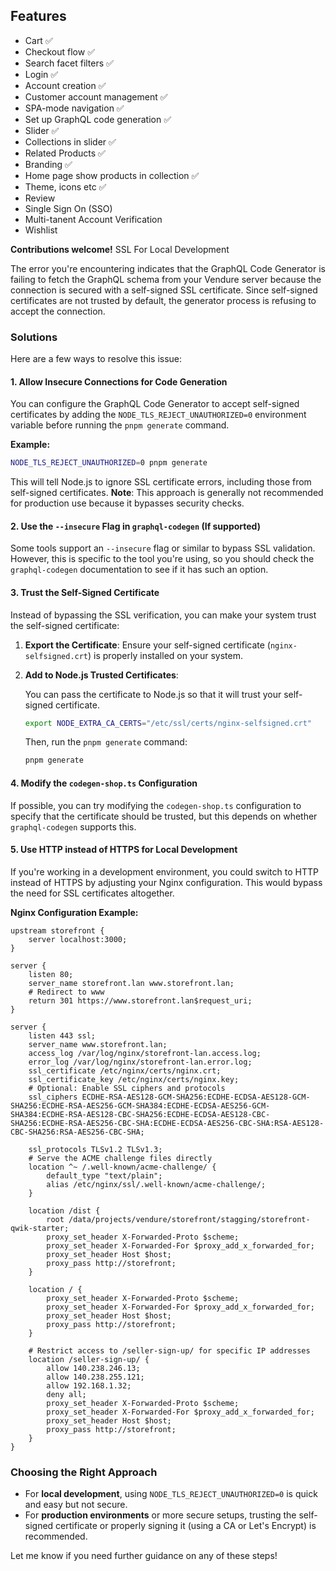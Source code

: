 ## Features

- Cart ✅
- Checkout flow ✅
- Search facet filters ✅
- Login ✅
- Account creation ✅
- Customer account management ✅
- SPA-mode navigation ✅
- Set up GraphQL code generation ✅
- Slider ✅
- Collections in slider ✅
- Related Products ✅
- Branding ✅
- Home page show products in collection ✅
- Theme, icons etc ✅
- Review
- Single Sign On (SSO)
- Multi-tanent Account Verification
- Wishlist

**Contributions welcome!**
SSL For Local Development

The error you're encountering indicates that the GraphQL Code Generator is failing to fetch the GraphQL schema from your Vendure server because the connection is secured with a self-signed SSL certificate. Since self-signed certificates are not trusted by default, the generator process is refusing to accept the connection.

### Solutions

Here are a few ways to resolve this issue:

#### 1. **Allow Insecure Connections for Code Generation**

You can configure the GraphQL Code Generator to accept self-signed certificates by adding the `NODE_TLS_REJECT_UNAUTHORIZED=0` environment variable before running the `pnpm generate` command.

**Example:**

```bash
NODE_TLS_REJECT_UNAUTHORIZED=0 pnpm generate
```

This will tell Node.js to ignore SSL certificate errors, including those from self-signed certificates. **Note**: This approach is generally not recommended for production use because it bypasses security checks.

#### 2. **Use the `--insecure` Flag in `graphql-codegen` (If supported)**

Some tools support an `--insecure` flag or similar to bypass SSL validation. However, this is specific to the tool you're using, so you should check the `graphql-codegen` documentation to see if it has such an option.

#### 3. **Trust the Self-Signed Certificate**

Instead of bypassing the SSL verification, you can make your system trust the self-signed certificate:

1.  **Export the Certificate**: Ensure your self-signed certificate (`nginx-selfsigned.crt`) is properly installed on your system.

2.  **Add to Node.js Trusted Certificates**:

    You can pass the certificate to Node.js so that it will trust your self-signed certificate.

    ```bash
    export NODE_EXTRA_CA_CERTS="/etc/ssl/certs/nginx-selfsigned.crt"
    ```

    Then, run the `pnpm generate` command:

    ```bash
    pnpm generate
    ```

#### 4. **Modify the `codegen-shop.ts` Configuration**

If possible, you can try modifying the `codegen-shop.ts` configuration to specify that the certificate should be trusted, but this depends on whether `graphql-codegen` supports this.

#### 5. **Use HTTP instead of HTTPS for Local Development**

If you're working in a development environment, you could switch to HTTP instead of HTTPS by adjusting your Nginx configuration. This would bypass the need for SSL certificates altogether.

**Nginx Configuration Example:**

```nginx
upstream storefront {
	server localhost:3000;
}

server {
    listen 80;
    server_name storefront.lan www.storefront.lan;
    # Redirect to www
    return 301 https://www.storefront.lan$request_uri;
}

server {
    listen 443 ssl;
    server_name www.storefront.lan;
    access_log /var/log/nginx/storefront-lan.access.log;
    error_log /var/log/nginx/storefront-lan.error.log;
    ssl_certificate /etc/nginx/certs/nginx.crt;
    ssl_certificate_key /etc/nginx/certs/nginx.key;
    # Optional: Enable SSL ciphers and protocols
    ssl_ciphers ECDHE-RSA-AES128-GCM-SHA256:ECDHE-ECDSA-AES128-GCM-SHA256:ECDHE-RSA-AES256-GCM-SHA384:ECDHE-ECDSA-AES256-GCM-SHA384:ECDHE-RSA-AES128-CBC-SHA256:ECDHE-ECDSA-AES128-CBC-SHA256:ECDHE-RSA-AES256-CBC-SHA:ECDHE-ECDSA-AES256-CBC-SHA:RSA-AES128-CBC-SHA256:RSA-AES256-CBC-SHA;

    ssl_protocols TLSv1.2 TLSv1.3;
    # Serve the ACME challenge files directly
    location ^~ /.well-known/acme-challenge/ {
        default_type "text/plain";
        alias /etc/nginx/ssl/.well-known/acme-challenge/;
    }

    location /dist {
        root /data/projects/vendure/storefront/stagging/storefront-qwik-starter;
        proxy_set_header X-Forwarded-Proto $scheme;
        proxy_set_header X-Forwarded-For $proxy_add_x_forwarded_for;
        proxy_set_header Host $host;
        proxy_pass http://storefront;
    }

    location / {
        proxy_set_header X-Forwarded-Proto $scheme;
        proxy_set_header X-Forwarded-For $proxy_add_x_forwarded_for;
        proxy_set_header Host $host;
        proxy_pass http://storefront;
    }

    # Restrict access to /seller-sign-up/ for specific IP addresses
    location /seller-sign-up/ {
        allow 140.238.246.13;
        allow 140.238.255.121;
        allow 192.168.1.32;
        deny all;
        proxy_set_header X-Forwarded-Proto $scheme;
        proxy_set_header X-Forwarded-For $proxy_add_x_forwarded_for;
        proxy_set_header Host $host;
        proxy_pass http://storefront;
    }
}

```

### Choosing the Right Approach

- For **local development**, using `NODE_TLS_REJECT_UNAUTHORIZED=0` is quick and easy but not secure.
- For **production environments** or more secure setups, trusting the self-signed certificate or properly signing it (using a CA or Let's Encrypt) is recommended.

Let me know if you need further guidance on any of these steps!

